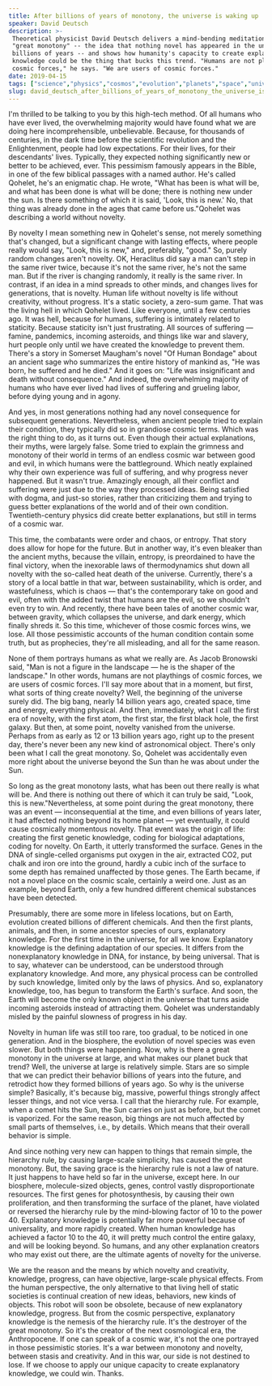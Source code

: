 ```yaml
---
title: After billions of years of monotony, the universe is waking up
speaker: David Deutsch
description: >-
 Theoretical physicist David Deutsch delivers a mind-bending meditation on the
 "great monotony" -- the idea that nothing novel has appeared in the universe for
 billions of years -- and shows how humanity's capacity to create explanatory
 knowledge could be the thing that bucks this trend. "Humans are not playthings of
 cosmic forces," he says. "We are users of cosmic forces."
date: 2019-04-15
tags: ["science","physics","cosmos","evolution","planets","space","universe","future"]
slug: david_deutsch_after_billions_of_years_of_monotony_the_universe_is_waking_up
---
```


I'm thrilled to be talking to you by this high-tech method. Of all humans who have ever
lived, the overwhelming majority would have found what we are doing here incomprehensible,
unbelievable. Because, for thousands of centuries, in the dark time before the scientific
revolution and the Enlightenment, people had low expectations. For their lives, for their
descendants' lives. Typically, they expected nothing significantly new or better to be
achieved, ever. This pessimism famously appears in the Bible, in one of the few biblical
passages with a named author. He's called Qohelet, he's an enigmatic chap. He wrote, "What
has been is what will be, and what has been done is what will be done; there is nothing
new under the sun. Is there something of which it is said, 'Look, this is new.' No, that
thing was already done in the ages that came before us."Qohelet was describing a world
without novelty.

By novelty I mean something new in Qohelet's sense, not merely something that's changed,
but a significant change with lasting effects, where people really would say, "Look, this
is new," and, preferably, "good." So, purely random changes aren't novelty. OK, Heraclitus
did say a man can't step in the same river twice, because it's not the same river, he's
not the same man. But if the river is changing randomly, it really is the same river. In
contrast, if an idea in a mind spreads to other minds, and changes lives for generations,
that is novelty. Human life without novelty is life without creativity, without progress.
It's a static society, a zero-sum game. That was the living hell in which Qohelet lived.
Like everyone, until a few centuries ago. It was hell, because for humans, suffering is
intimately related to staticity. Because staticity isn't just frustrating. All sources of
suffering — famine, pandemics, incoming asteroids, and things like war and slavery, hurt
people only until we have created the knowledge to prevent them. There's a story in
Somerset Maugham's novel "Of Human Bondage" about an ancient sage who summarizes the
entire history of mankind as, "He was born, he suffered and he died." And it goes on:
"Life was insignificant and death without consequence." And indeed, the overwhelming
majority of humans who have ever lived had lives of suffering and grueling labor, before
dying young and in agony.

And yes, in most generations nothing had any novel consequence for subsequent
generations. Nevertheless, when ancient people tried to explain their condition, they
typically did so in grandiose cosmic terms. Which was the right thing to do, as it turns
out. Even though their actual explanations, their myths, were largely false. Some tried to
explain the grimness and monotony of their world in terms of an endless cosmic war between
good and evil, in which humans were the battleground. Which neatly explained why their own
experience was full of suffering, and why progress never happened. But it wasn't
true. Amazingly enough, all their conflict and suffering were just due to the way they
processed ideas. Being satisfied with dogma, and just-so stories, rather than criticizing
them and trying to guess better explanations of the world and of their own condition.
Twentieth-century physics did create better explanations, but still in terms of a cosmic
war.

This time, the combatants were order and chaos, or entropy. That story does allow for hope
for the future. But in another way, it's even bleaker than the ancient myths, because the
villain, entropy, is preordained to have the final victory, when the inexorable laws of
thermodynamics shut down all novelty with the so-called heat death of the
universe. Currently, there's a story of a local battle in that war, between sustainability,
which is order, and wastefulness, which is chaos — that's the contemporary take on good
and evil, often with the added twist that humans are the evil, so we shouldn't even try to
win. And recently, there have been tales of another cosmic war, between gravity, which
collapses the universe, and dark energy, which finally shreds it. So this time, whichever
of those cosmic forces wins, we lose. All those pessimistic accounts of the human condition
contain some truth, but as prophecies, they're all misleading, and all for the same
reason.

None of them portrays humans as what we really are. As Jacob Bronowski said, "Man is not a
figure in the landscape — he is the shaper of the landscape." In other words, humans are
not playthings of cosmic forces, we are users of cosmic forces. I'll say more about that
in a moment, but first, what sorts of thing create novelty? Well, the beginning of the
universe surely did. The big bang, nearly 14 billion years ago, created space, time and
energy, everything physical. And then, immediately, what I call the first era of novelty,
with the first atom, the first star, the first black hole, the first galaxy. But then, at
some point, novelty vanished from the universe. Perhaps from as early as 12 or 13 billion
years ago, right up to the present day, there's never been any new kind of astronomical
object. There's only been what I call the great monotony. So, Qohelet was accidentally
even more right about the universe beyond the Sun than he was about under the
Sun.

So long as the great monotony lasts, what has been out there really is what will be. And
there is nothing out there of which it can truly be said, "Look, this is
new."Nevertheless, at some point during the great monotony, there was an event —
inconsequential at the time, and even billions of years later, it had affected nothing
beyond its home planet — yet eventually, it could cause cosmically momentous novelty. That
event was the origin of life: creating the first genetic knowledge, coding for biological
adaptations, coding for novelty. On Earth, it utterly transformed the surface. Genes in
the DNA of single-celled organisms put oxygen in the air, extracted CO2, put chalk and
iron ore into the ground, hardly a cubic inch of the surface to some depth has remained
unaffected by those genes. The Earth became, if not a novel place on the cosmic scale,
certainly a weird one. Just as an example, beyond Earth, only a few hundred different
chemical substances have been detected.

Presumably, there are some more in lifeless locations, but on Earth, evolution created
billions of different chemicals. And then the first plants, animals, and then, in some
ancestor species of ours, explanatory knowledge. For the first time in the universe, for
all we know. Explanatory knowledge is the defining adaptation of our species. It differs
from the nonexplanatory knowledge in DNA, for instance, by being universal. That is to
say, whatever can be understood, can be understood through explanatory knowledge. And
more, any physical process can be controlled by such knowledge, limited only by the laws
of physics. And so, explanatory knowledge, too, has begun to transform the Earth's
surface. And soon, the Earth will become the only known object in the universe that turns
aside incoming asteroids instead of attracting them. Qohelet was understandably misled by
the painful slowness of progress in his day.

Novelty in human life was still too rare, too gradual, to be noticed in one generation.
And in the biosphere, the evolution of novel species was even slower. But both things were
happening. Now, why is there a great monotony in the universe at large, and what makes our
planet buck that trend? Well, the universe at large is relatively simple. Stars are so
simple that we can predict their behavior billions of years into the future, and retrodict
how they formed billions of years ago. So why is the universe simple? Basically, it's
because big, massive, powerful things strongly affect lesser things, and not vice versa. I
call that the hierarchy rule. For example, when a comet hits the Sun, the Sun carries on
just as before, but the comet is vaporized. For the same reason, big things are not much
affected by small parts of themselves, i.e., by details. Which means that their overall
behavior is simple.

And since nothing very new can happen to things that remain simple, the hierarchy rule, by
causing large-scale simplicity, has caused the great monotony. But, the saving grace is
the hierarchy rule is not a law of nature. It just happens to have held so far in the
universe, except here. In our biosphere, molecule-sized objects, genes, control vastly
disproportionate resources. The first genes for photosynthesis, by causing their own
proliferation, and then transforming the surface of the planet, have violated or reversed
the hierarchy rule by the mind-blowing factor of 10 to the power 40. Explanatory knowledge
is potentially far more powerful because of universality, and more rapidly created. When
human knowledge has achieved a factor 10 to the 40, it will pretty much control the entire
galaxy, and will be looking beyond. So humans, and any other explanation creators who may
exist out there, are the ultimate agents of novelty for the universe.

We are the reason and the means by which novelty and creativity, knowledge, progress, can
have objective, large-scale physical effects. From the human perspective, the only
alternative to that living hell of static societies is continual creation of new ideas,
behaviors, new kinds of objects. This robot will soon be obsolete, because of new
explanatory knowledge, progress. But from the cosmic perspective, explanatory knowledge is
the nemesis of the hierarchy rule. It's the destroyer of the great monotony. So it's the
creator of the next cosmological era, the Anthropocene. If one can speak of a cosmic war,
it's not the one portrayed in those pessimistic stories. It's a war between monotony and
novelty, between stasis and creativity. And in this war, our side is not destined to lose.
If we choose to apply our unique capacity to create explanatory knowledge, we could
win. Thanks.

<!--
ad_duration=3.33
comment_count=51
event="TED2019"
external_start_time=0
has_talk_citation=1
intro_duration=11.82
is_subtitle_required="False"
is_talk_featured="True"
language="en"
language_swap="False"
native_language="en"
number_of_related_talks=6
number_of_speakers=1
number_of_subtitled_videos=21
number_of_tags=8
number_of_talk_download_languages=21
number_of_talk_more_resources=2
number_of_talk_recommendations=0
number_of_talks_take_actions=0
post_ad_duration=0.83
published_timestamp="2019-10-14 14:59:44"
recording_date="2019-04-15"
speaker_description="Physicist, author"
speaker_id=48
speaker_is_published=1
speaker_name="David Deutsch"
talk_name="After billions of years of monotony, the universe is waking up"
talks_tags=["science","physics","cosmos","evolution","planets","space","universe","future"]
talks_take_action=[]
url_audio="https://download.ted.com/talks/DavidDeutsch_2019.mp3?apikey=acme-roadrunner"
url_photo_speaker="https://pe.tedcdn.com/images/ted/b5bd878df6cbd99d226018b2653636f66824e499_254x191.jpg"
url_photo_talk="https://s3.amazonaws.com/talkstar-photos/uploads/96c179b2-a34e-4723-b45f-601f6b7591f2/DavidDeutsch_2019-embed.jpg"
url_webpage="https://www.ted.com/talks/david_deutsch_after_billions_of_years_of_monotony_the_universe_is_waking_up"
video_type_name="TED Stage Talk"
-->